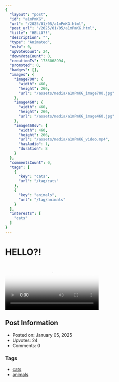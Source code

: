 ```yaml
---
{
  "layout": "post",
  "id": "a1mPmKG",
  "url": "/2025/01/05/a1mPmKG.html",
  "post_url": "/2025/01/05/a1mPmKG.html",
  "title": "HELLO?!",
  "description": "",
  "type": "Animated",
  "nsfw": 0,
  "upVoteCount": 24,
  "downVoteCount": 0,
  "creationTs": 1736068994,
  "promoted": 0,
  "badges": [],
  "images": {
    "image700": {
      "width": 460,
      "height": 266,
      "url": "/assets/media/a1mPmKG_image700.jpg"
    },
    "image460": {
      "width": 460,
      "height": 266,
      "url": "/assets/media/a1mPmKG_image460.jpg"
    },
    "image460sv": {
      "width": 460,
      "height": 266,
      "url": "/assets/media/a1mPmKG_video.mp4",
      "hasAudio": 1,
      "duration": 8
    }
  },
  "commentsCount": 0,
  "tags": [
    {
      "key": "cats",
      "url": "/tag/cats"
    },
    {
      "key": "animals",
      "url": "/tag/animals"
    }
  ],
  "interests": [
    "cats"
  ]
}
---
```


# HELLO?!

<video controls playsinline loop poster="/assets/media/a1mPmKG_image460.jpg">
  <source src="/assets/media/a1mPmKG_video.mp4" type="video/mp4">
  Your browser does not support the video tag.
</video>

## Post Information

- Posted on: January 05, 2025
- Upvotes: 24
- Comments: 0

### Tags

- [cats](/tag/cats)
- [animals](/tag/animals)

